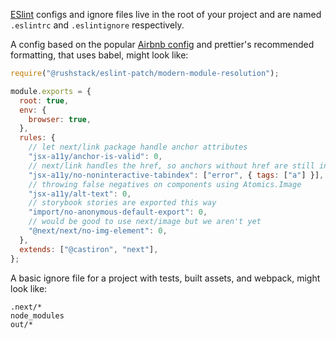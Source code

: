 [ESlint](https://eslint.org/) configs and ignore files live in the root of your project and are named `.eslintrc` and `.eslintignore` respectively.

A config based on the popular [Airbnb config](https://github.com/airbnb/javascript) and prettier's recommended formatting, that uses babel, might look like:

```js
require("@rushstack/eslint-patch/modern-module-resolution");

module.exports = {
  root: true,
  env: {
    browser: true,
  },
  rules: {
    // let next/link package handle anchor attributes
    "jsx-a11y/anchor-is-valid": 0,
    // next/link handles the href, so anchors without href are still interactive
    "jsx-a11y/no-noninteractive-tabindex": ["error", { tags: ["a"] }],
    // throwing false negatives on components using Atomics.Image
    "jsx-a11y/alt-text": 0,
    // storybook stories are exported this way
    "import/no-anonymous-default-export": 0,
    // would be good to use next/image but we aren't yet
    "@next/next/no-img-element": 0,
  },
  extends: ["@castiron", "next"],
};

```

A basic ignore file for a project with tests, built assets, and webpack, might look like:

```
.next/*
node_modules
out/*
```